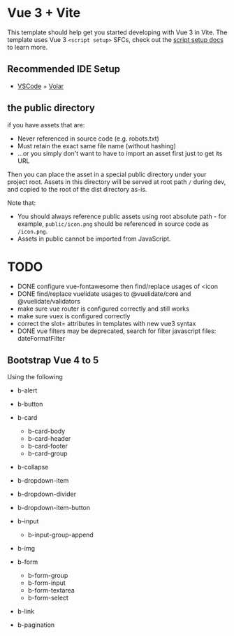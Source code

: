 # Vue 3 + Vite

This template should help get you started developing with Vue 3 in Vite. The template uses Vue 3 `<script setup>` SFCs, check out the [script setup docs](https://v3.vuejs.org/api/sfc-script-setup.html#sfc-script-setup) to learn more.

## Recommended IDE Setup

- [VSCode](https://code.visualstudio.com/) + [Volar](https://marketplace.visualstudio.com/items?itemName=johnsoncodehk.volar)

## the public directory

if you have assets that are:

- Never referenced in source code (e.g. robots.txt)
- Must retain the exact same file name (without hashing)
- ...or you simply don't want to have to import an asset first just to get its URL

Then you can place the asset in a special public directory under your project root.
Assets in this directory will be served at root path `/` during dev, and copied to the root of the dist directory as-is.

Note that:

- You should always reference public assets using root absolute path - for example, `public/icon.png` should be
  referenced in source code as `/icon.png`.
- Assets in public cannot be imported from JavaScript.

# TODO

- DONE configure vue-fontawesome then find/replace usages of <icon
- DONE find/replace vuelidate usages to @vuelidate/core and @vuelidate/validators
- make sure vue router is configured correctly and still works
- make sure vuex is configured correctly
- correct the slot= attributes in templates with new vue3 syntax
- DONE vue filters may be deprecated, search for filter javascript files: dateFormatFilter

## Bootstrap Vue 4 to 5

Using the following

- b-alert
- b-button
- b-card
  - b-card-body
  - b-card-header
  - b-card-footer
  - b-card-group
- b-collapse
- b-dropdown-item
- b-dropdown-divider
- b-dropdown-item-button
- b-input
  - b-input-group-append
- b-img
- b-form
  - b-form-group
  - b-form-input
  - b-form-textarea
  - b-form-select
- b-link

- b-pagination
